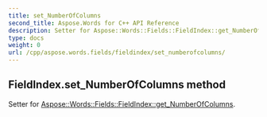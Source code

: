 ```yaml
---
title: set_NumberOfColumns
second_title: Aspose.Words for C++ API Reference
description: Setter for Aspose::Words::Fields::FieldIndex::get_NumberOfColumns. 
type: docs
weight: 0
url: /cpp/aspose.words.fields/fieldindex/set_numberofcolumns/
---
```

## FieldIndex.set_NumberOfColumns method


Setter for [Aspose::Words::Fields::FieldIndex::get_NumberOfColumns](./get_numberofcolumns/).

